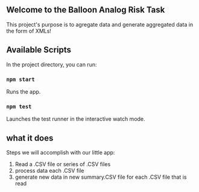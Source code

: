 ## Welcome to the Balloon Analog Risk Task

This project's purpose is to agregate data and generate aggregated data in the form of XMLs!

## Available Scripts

In the project directory, you can run:

### `npm start`

Runs the app.<br />

### `npm test`

Launches the test runner in the interactive watch mode.<br />

## what it does

Steps we will accomplish with our little app:

1. Read a .CSV file or series of .CSV files
2. process data each .CSV file
3. generate new data in new summary.CSV file for each .CSV file that is read
